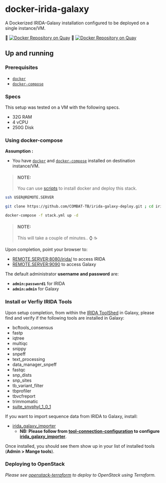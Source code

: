# docker-irida-galaxy

 A Dockerized IRIDA-Galaxy installation configured to be deployed on a single instance/VM.

:whale: [![Docker Repository on Quay](https://quay.io/repository/combat-tb/irida/status "Docker Repository on Quay")](https://quay.io/repository/combat-tb/irida) :whale: [![Docker Repository on Quay](https://quay.io/repository/combat-tb/irida/status "Docker Repository on Quay")](https://quay.io/repository/combat-tb/irida)

## Up and running

### Prerequisites

- [`docker`](https://docs.docker.com/install/)
- [`docker-compose`](https://docs.docker.com/compose/)

### Specs

This setup was tested on a VM with the following specs.

- 32G RAM
- 4 vCPU
- 250G Disk

### Using docker-compose

**Assumption :**

- You have [`docker`](https://docs.docker.com/install/) and [`docker-compose`](https://docs.docker.com/compose/) installed on destination instance/VM.

>#### NOTE:
>You can use [scripts](scripts/) to install docker and deploy this stack.

```sh
ssh USER@REMOTE.SERVER
```

```sh
git clone https://github.com/COMBAT-TB/irida-galaxy-deploy.git ; cd irida-galaxy-deploy
```

```sh
docker-compose -f stack.yml up -d
```

>#### NOTE:
>This will take a couple of minutes.. :watch: :coffee:

Upon completion, point your browser to:

- [REMOTE.SERVER:8080/irida/](http://REMOTE.SERVER:8080/irida/) to access IRIDA
- [REMOTE.SERVER:9090](http://REMOTE.SERVER:9090/) to access Galaxy

The default administrator **username and password** are:

- **`admin:password1`** for IRIDA
- **`admin:admin`** for Galaxy

### Install or Verfiy IRIDA Tools

Upon setup completion, from within the [IRIDA ToolShed][irida-toolshed] in Galaxy, please find and verify if the following tools are installed in Galaxy:

- bcftools_consensus
- fastp
- iqtree
- multiqc
- snippy
- snpeff
- text_processing
- data_manager_snpeff
- fastqc
- snp_dists
- snp_sites
- tb_variant_filter
- tbprofiler
- tbvcfreport
- trimmomatic
- [suite_snvphyl_1_0_1][suite_snvphyl_1_0_1]

If you want to import sequence data from IRIDA to Galaxy, install:

- [irida_galaxy_importer][irida-importer-irida-toolshed]
  - **NB: Please follow from [tool-connection-configuration] to configure [irida_galaxy_importer][irida-importer-irida-toolshed]**.

Once installed, you should see them show up in your list of installed tools (**Admin > Mange tools**).

### Deploying to OpenStack

*Please see [openstack-terraform](openstack-terraform/) to deploy to OpenStack using Terraform.*

[irida-importer-irida-toolshed]: http://irida.corefacility.ca/galaxy-shed/view/irida/irida_galaxy_importer/d82238b091f2
[suite_snvphyl_1_0_1]: https://irida.corefacility.ca/galaxy-shed/view/nml/suite_snvphyl_1_0_1/4841b7148c44
[irida-toolshed]: https://irida.corefacility.ca/galaxy-shed
[tool-connection-configuration]: https://github.com/phac-nml/irida-galaxy-importer#22-tool-connection-configuration
